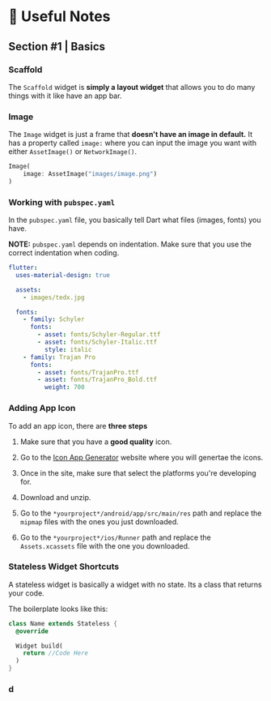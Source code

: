 # 🦟 Useful Notes

## Section #1 | Basics

### **Scaffold**

The `Scaffold` widget is **simply a layout widget** that allows you to do many things with it like have an app bar.

### **Image**

The `Image` widget is just a frame that **doesn't have an image in default.** It has a property called `image:` where you can input the image you want with either `AssetImage()` or `NetworkImage()`.

```dart
Image(
    image: AssetImage("images/image.png")
)
```

### **Working with `pubspec.yaml`**

In the `pubspec.yaml` file, you basically tell Dart what files (images, fonts) you have.

**NOTE:** `pubspec.yaml` depends on indentation. Make sure that you use the correct indentation when coding.

```yaml
flutter:
  uses-material-design: true

  assets:
    - images/tedx.jpg

  fonts:
    - family: Schyler
      fonts:
        - asset: fonts/Schyler-Regular.ttf
        - asset: fonts/Schyler-Italic.ttf
          style: italic
    - family: Trajan Pro
      fonts:
        - asset: fonts/TrajanPro.ttf
        - asset: fonts/TrajanPro_Bold.ttf
          weight: 700
```

### **Adding App Icon**

To add an app icon, there are **three steps**

1.  Make sure that you have a **good quality** icon.

2.  Go to the [Icon App Generator](https://appicon.co/) website where you will genertae the icons.

3.  Once in the site, make sure that select the platforms you're developing for.

4.  Download and unzip.

5.  Go to the `*yourproject*/android/app/src/main/res` path and replace the `mipmap` files with the ones you just downloaded.

6.  Go to the `*yourproject*/ios/Runner` path and replace the `Assets.xcassets` file with the one you downloaded.

### **Stateless Widget Shortcuts**

A stateless widget is basically a widget with no state. Its a class that returns your code.

The boilerplate looks like this:

```dart
class Name extends Stateless {
  @override

  Widget build(
    return //Code Here
  )
}
```

### **d**
